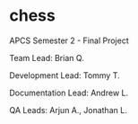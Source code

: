 # chess
APCS Semester 2 - Final Project

Team Lead: Brian Q.

Development Lead: Tommy T.

Documentation Lead: Andrew L.

QA Leads: Arjun A., Jonathan L.